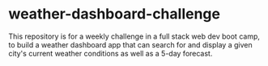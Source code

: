 # weather-dashboard-challenge
This repository is for a weekly challenge in a full stack web dev boot camp, to build a weather dashboard app that can search for and display a given city's current weather conditions as well as a 5-day forecast.

